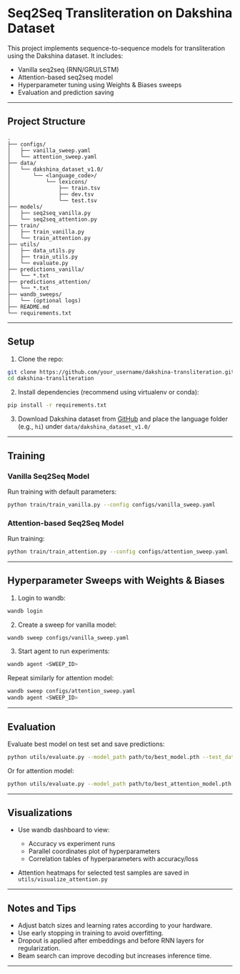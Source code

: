 # Seq2Seq Transliteration on Dakshina Dataset

This project implements sequence-to-sequence models for transliteration using the Dakshina dataset. It includes:

* Vanilla seq2seq (RNN/GRU/LSTM)
* Attention-based seq2seq model
* Hyperparameter tuning using Weights & Biases sweeps
* Evaluation and prediction saving

---

## Project Structure

```
.
├── configs/
│   ├── vanilla_sweep.yaml
│   └── attention_sweep.yaml
├── data/
│   └── dakshina_dataset_v1.0/
│       └── <language_code>/
│           └── lexicons/
│               ├── train.tsv
│               ├── dev.tsv
│               └── test.tsv
├── models/
│   ├── seq2seq_vanilla.py
│   └── seq2seq_attention.py
├── train/
│   ├── train_vanilla.py
│   └── train_attention.py
├── utils/
│   ├── data_utils.py
│   ├── train_utils.py
│   └── evaluate.py
├── predictions_vanilla/
│   └── *.txt
├── predictions_attention/
│   └── *.txt
├── wandb_sweeps/
│   └── (optional logs)
├── README.md
└── requirements.txt
```

---

## Setup

1. Clone the repo:

```bash
git clone https://github.com/your_username/dakshina-transliteration.git
cd dakshina-transliteration
```

2. Install dependencies (recommend using virtualenv or conda):

```bash
pip install -r requirements.txt
```

3. Download Dakshina dataset from [GitHub](https://github.com/google-research-datasets/dakshina) and place the language folder (e.g., `hi`) under `data/dakshina_dataset_v1.0/`

---

## Training

### Vanilla Seq2Seq Model

Run training with default parameters:

```bash
python train/train_vanilla.py --config configs/vanilla_sweep.yaml
```

### Attention-based Seq2Seq Model

Run training:

```bash
python train/train_attention.py --config configs/attention_sweep.yaml
```

---

## Hyperparameter Sweeps with Weights & Biases

1. Login to wandb:

```bash
wandb login
```

2. Create a sweep for vanilla model:

```bash
wandb sweep configs/vanilla_sweep.yaml
```

3. Start agent to run experiments:

```bash
wandb agent <SWEEP_ID>
```

Repeat similarly for attention model:

```bash
wandb sweep configs/attention_sweep.yaml
wandb agent <SWEEP_ID>
```

---

## Evaluation

Evaluate best model on test set and save predictions:

```bash
python utils/evaluate.py --model_path path/to/best_model.pth --test_data data/dakshina_dataset_v1.0/<lang>/lexicons/test.tsv --output predictions_vanilla/
```

Or for attention model:

```bash
python utils/evaluate.py --model_path path/to/best_attention_model.pth --test_data data/dakshina_dataset_v1.0/<lang>/lexicons/test.tsv --output predictions_attention/
```

---

## Visualizations

* Use wandb dashboard to view:

  * Accuracy vs experiment runs
  * Parallel coordinates plot of hyperparameters
  * Correlation tables of hyperparameters with accuracy/loss

* Attention heatmaps for selected test samples are saved in `utils/visualize_attention.py`

---

## Notes and Tips

* Adjust batch sizes and learning rates according to your hardware.
* Use early stopping in training to avoid overfitting.
* Dropout is applied after embeddings and before RNN layers for regularization.
* Beam search can improve decoding but increases inference time.

---
